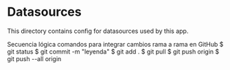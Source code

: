 # Datasources

This directory contains config for datasources used by this app.

Secuencia lógica comandos para integrar cambios rama a rama en GitHub
$ git status
$ git commit -m "leyenda"
$ git add .
$ git pull
$ git push origin <nombre-rama>
$ git push --all origin
